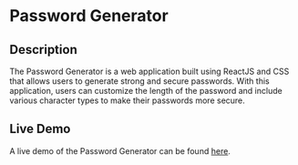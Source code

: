 <h1>Password Generator</h1>
<h2>Description</h2>
<p>The Password Generator is a web application built using ReactJS and CSS that allows users to generate strong and secure passwords. With this application, users can customize the length of the password and include various character types to make their passwords more secure.</p>

<h2>Live Demo</h2>
<p>A live demo of the Password Generator can be found <a href="https://password-generator-armaan.netlify.app/">here</a>.</p>

